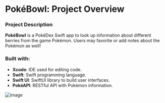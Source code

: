 # PokéBowl: Project Overview

### Project Description
**PokéBowl** is a PokéDex Swift app to look up information about different berries from the game Pokémon. Users may favorite or add notes about the Pokémon as well!

### Built with:
- **Xcode**: IDE used for editing code.
- **Swift**: Swift programming language.
- **Swift UI**: SwiftUI library to build user interfaces.
- **PokéAPI**: RESTful API with Pokémon information.

![image](https://github.com/user-attachments/assets/2429019a-6213-49a9-a833-3eab2891cb94)
